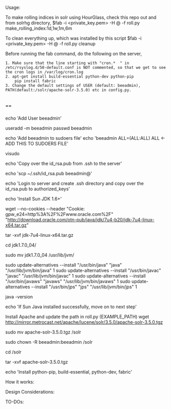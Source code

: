 Usage:

To make rolling indices in solr using HourGlass, check this repo out and from solrhg directory,
$fab -i <private_key.pem> -H <user>@<host> -f roll.py make_rolling_index:1d,1w,1m,6m

To clean everything up, which was installed by this script
$fab -i <private_key.pem> -H <user>@<host> -f roll.py cleanup

Before running the fab command, do the following on the server,

    1. Make sure that the line starting with "cron.*  " in /etc/rsyslog.d/50-default.conf is NOT commented, so that we get to see the cron logs in /var/log/cron.log
    2. apt-get install build-essential python-dev python-pip
        pip install fabric
    3. Change the default settings of USER (default: beeadmin), PATH(default:/solr/apache-solr-3.5.0) etc in config.py.


--
--
echo 'Add User beeadmin'

useradd -m beeadmin
passwd beeadmin

echo 'Add beeadmin to sudoers file'
echo 'beeadmin    ALL=(ALL:ALL) ALL <- ADD THIS TO SUDOERS FILE'

visudo

echo 'Copy over the id_rsa.pub from .ssh to the server'

echo 'scp ~/.ssh/id_rsa.pub beeadmin@<IP>'

echo 'Login to server and create .ssh directory and copy over the id_rsa.pub to authorized_keys'

echo 'Install Sun JDK 1.6+'

wget  --no-cookies --header "Cookie: gpw_e24=http%3A%2F%2Fwww.oracle.com%2F" "http://download.oracle.com/otn-pub/java/jdk/7u4-b20/jdk-7u4-linux-x64.tar.gz"

tar -xvf jdk-7u4-linux-x64.tar.gz

cd jdk1.7.0_04/

sudo mv jdk1.7.0_04 /usr/lib/jvm/

sudo update-alternatives --install "/usr/bin/java" "java" "/usr/lib/jvm/bin/java" 1
sudo update-alternatives --install "/usr/bin/javac" "javac" "/usr/lib/jvm/bin/javac" 1
sudo update-alternatives --install "/usr/bin/javaws" "javaws" "/usr/lib/jvm/bin/javaws" 1
sudo update-alternatives --install "/usr/bin/jps" "jps" "/usr/lib/jvm/bin/jps" 1

java -version

echo 'If Sun Java installed successfully, move on to next step'

Install Apache and update the path in roll.py (EXAMPLE_PATH)
wget http://mirror.metrocast.net/apache/lucene/solr/3.5.0/apache-solr-3.5.0.tgz

sudo mv apache-solr-3.5.0.tgz /solr

sudo chown -R beeadmin:beeadmin /solr

cd /solr

tar -xvf apache-solr-3.5.0.tgz 

echo 'Install python-pip, build-essential, python-dev, fabric'


How it works:




Design Considerations:



TO-DOs:
